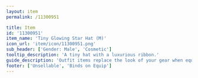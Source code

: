 ```yaml
---
layout: item
permalink: /11300951

title: Item
id: '11300951'
item_name: 'Tiny Glowing Star Hat (M)'
icon_url: 'item/icon/11300951.png'
sub_header: ['Gender: Male', 'Cosmetic']
tooltip_description: 'A tiny hat with a luxurious ribbon.'
guide_description: 'Outfit items replace the look of your gear when equipped.'
footer: ['Unsellable', 'Binds on Equip']
---
```

